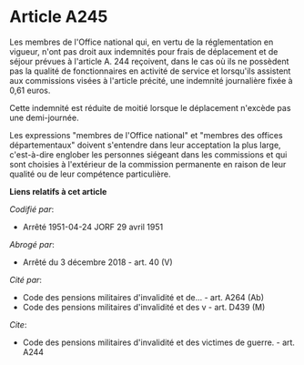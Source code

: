 # Article A245

Les membres de l'Office national qui, en vertu de la réglementation en vigueur, n'ont pas droit aux indemnités pour frais de
déplacement et de séjour prévues à l'article A. 244 reçoivent, dans le cas où ils ne possèdent pas la qualité de
fonctionnaires en activité de service et lorsqu'ils assistent aux commissions visées à l'article précité, une indemnité
journalière fixée à 0,61 euros.

Cette indemnité est réduite de moitié lorsque le déplacement n'excède pas une demi-journée.

Les expressions "membres de l'Office national" et "membres des offices départementaux" doivent s'entendre dans leur
acceptation la plus large, c'est-à-dire englober les personnes siégeant dans les commissions et qui sont choisies à
l'extérieur de la commission permanente en raison de leur qualité ou de leur compétence particulière.

**Liens relatifs à cet article**

_Codifié par_:

  - Arrêté 1951-04-24 JORF 29 avril 1951

_Abrogé par_:

  - Arrêté du 3 décembre 2018 - art. 40 (V)

_Cité par_:

  - Code des pensions militaires d'invalidité et de... - art. A264 (Ab)
  - Code des pensions militaires d'invalidité et des v - art. D439 (M)

_Cite_:

  - Code des pensions militaires d'invalidité et des victimes de guerre. - art. A244
